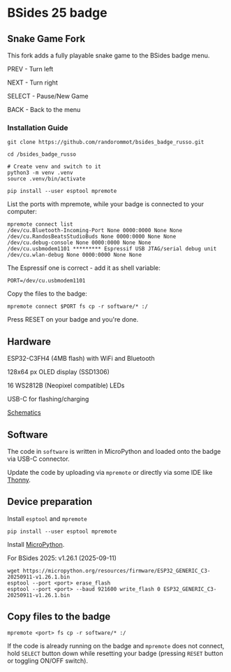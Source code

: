 # BSides 25 badge

## Snake Game Fork

This fork adds a fully playable snake game to the BSides badge menu.

PREV - Turn left

NEXT - Turn right

SELECT - Pause/New Game

BACK - Back to the menu

### Installation Guide

```
git clone https://github.com/randorommot/bsides_badge_russo.git

cd /bsides_badge_russo

# Create venv and switch to it
python3 -m venv .venv
source .venv/bin/activate

pip install --user esptool mpremote

```

List the ports with mpremote, while your badge is connected to your computer:
```
mpremote connect list
/dev/cu.Bluetooth-Incoming-Port None 0000:0000 None None
/dev/cu.RandosBeatsStudioBuds None 0000:0000 None None
/dev/cu.debug-console None 0000:0000 None None
/dev/cu.usbmodem1101 ********* Espressif USB JTAG/serial debug unit
/dev/cu.wlan-debug None 0000:0000 None None
```

The Espressif one is correct - add it as shell variable:
```
PORT=/dev/cu.usbmodem1101
```

Copy the files to the badge:
```
mpremote connect $PORT fs cp -r software/* :/
```

Press RESET on your badge and you're done.

## Hardware

ESP32-C3FH4 (4MB flash) with WiFi and Bluetooth

128x64 px OLED display (SSD1306)

16 WS2812B (Neopixel compatible) LEDs

USB-C for flashing/charging

[Schematics](./hardware/BSides_2025_badge_v1.1_schematics.pdf)

## Software

The code in `software` is written in MicroPython and loaded onto the badge via USB-C connector.

Update the code by uploading via `mpremote` or directly via some IDE like [Thonny](https://thonny.org/).

## Device preparation

Install `esptool` and `mpremote`
```
pip install --user esptool mpremote
```

Install [MicroPython](https://micropython.org/download/ESP32_GENERIC_C3).

For BSides 2025: v1.26.1 (2025-09-11)
```
wget https://micropython.org/resources/firmware/ESP32_GENERIC_C3-20250911-v1.26.1.bin
esptool --port <port> erase_flash
esptool --port <port> --baud 921600 write_flash 0 ESP32_GENERIC_C3-20250911-v1.26.1.bin
```

## Copy files to the badge

```
mpremote <port> fs cp -r software/* :/
```

If the code is already running on the badge and `mpremote` does not connect, hold `SELECT` button down while resetting your badge (pressing `RESET` button or toggling ON/OFF switch).
